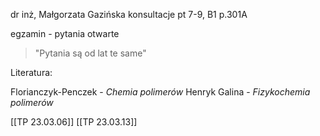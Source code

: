 dr inż, Małgorzata Gazińska
konsultacje pt 7-9, B1 p.301A

egzamin - pytania otwarte

> "Pytania są od lat te same"

Literatura:

Florianczyk-Penczek - *Chemia polimerów*
Henryk Galina - *Fizykochemia polimerów*

[[TP 23.03.06]]
[[TP 23.03.13]]
